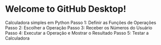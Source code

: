 # Welcome to GitHub Desktop!

Calculadora simples em Python
Passo 1: Definir as Funções de Operações
Passo 2: Escolher a Operação
Passo 3: Receber os Números do Usuário
Passo 4: Executar a Operação e Mostrar o Resultado
Passo 5: Testar a Calculadora
